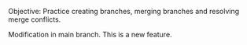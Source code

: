 Objective: Practice creating branches, merging branches and resolving merge conflicts.

Modification in main branch.
This is a new feature.
